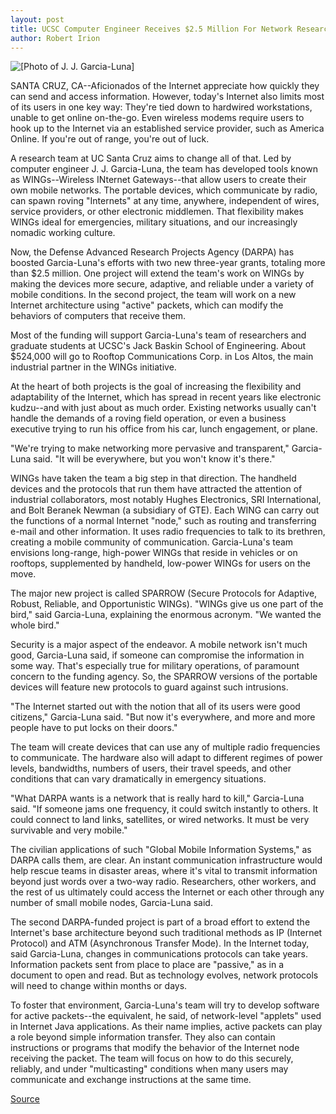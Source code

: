 ```yaml
---
layout: post
title: UCSC Computer Engineer Receives $2.5 Million For Network Research
author: Robert Irion
---
```


![\[Photo of J. J. Garcia-Luna\]][1]

SANTA CRUZ, CA--Aficionados of the Internet appreciate how  quickly they can send and access information. However, today's  Internet also limits most of its users in one key way: They're tied  down to hardwired workstations, unable to get online on-the-go.  Even wireless modems require users to hook up to the Internet via an  established service provider, such as America Online. If you're out of  range, you're out of luck.

A research team at UC Santa Cruz aims to change all of that.  Led by computer engineer J. J. Garcia-Luna, the team has developed  tools known as WINGs--Wireless INternet Gateways--that allow  users to create their own mobile networks. The portable devices,  which communicate by radio, can spawn roving "Internets" at any  time, anywhere, independent of wires, service providers, or other  electronic middlemen. That flexibility makes WINGs ideal for  emergencies, military situations, and our increasingly nomadic  working culture.

Now, the Defense Advanced Research Projects Agency (DARPA)  has boosted Garcia-Luna's efforts with two new three-year grants,  totaling more than $2.5 million. One project will extend the team's  work on WINGs by making the devices more secure, adaptive, and  reliable under a variety of mobile conditions. In the second project,  the team will work on a new Internet architecture using "active"  packets, which can modify the behaviors of computers that receive  them.

Most of the funding will support Garcia-Luna's team of  researchers and graduate students at UCSC's Jack Baskin School of  Engineering. About $524,000 will go to Rooftop Communications  Corp. in Los Altos, the main industrial partner in the WINGs  initiative.

At the heart of both projects is the goal of increasing the  flexibility and adaptability of the Internet, which has spread in  recent years like electronic kudzu--and with just about as much  order. Existing networks usually can't handle the demands of a roving  field operation, or even a business executive trying to run his office  from his car, lunch engagement, or plane.

"We're trying to make networking more pervasive and  transparent," Garcia-Luna said. "It will be everywhere, but you won't  know it's there."

WINGs have taken the team a big step in that direction. The  handheld devices and the protocols that run them have attracted the  attention of industrial collaborators, most notably Hughes  Electronics, SRI International, and Bolt Beranek Newman (a  subsidiary of GTE). Each WING can carry out the functions of a  normal Internet "node," such as routing and transferring e-mail and  other information. It uses radio frequencies to talk to its brethren,  creating a mobile community of communication. Garcia-Luna's team  envisions long-range, high-power WINGs that reside in vehicles or on  rooftops, supplemented by handheld, low-power WINGs for users on  the move.

The major new project is called SPARROW (Secure Protocols  for Adaptive, Robust, Reliable, and Opportunistic WINGs). "WINGs  give us one part of the bird," said Garcia-Luna, explaining the  enormous acronym. "We wanted the whole bird."

Security is a major aspect of the endeavor. A mobile network  isn't much good, Garcia-Luna said, if someone can compromise the  information in some way. That's especially true for military  operations, of paramount concern to the funding agency. So, the  SPARROW versions of the portable devices will feature new  protocols to guard against such intrusions.

"The Internet started out with the notion that all of its users  were good citizens," Garcia-Luna said. "But now it's everywhere, and  more and more people have to put locks on their doors."

The team will create devices that can use any of multiple  radio frequencies to communicate. The hardware also will adapt to  different regimes of power levels, bandwidths, numbers of users,  their travel speeds, and other conditions that can vary dramatically  in emergency situations.

"What DARPA wants is a network that is really hard to kill,"  Garcia-Luna said. "If someone jams one frequency, it could switch  instantly to others. It could connect to land links, satellites, or  wired networks. It must be very survivable and very mobile."

The civilian applications of such "Global Mobile Information  Systems," as DARPA calls them, are clear. An instant communication  infrastructure would help rescue teams in disaster areas, where it's  vital to transmit information beyond just words over a two-way  radio. Researchers, other workers, and the rest of us ultimately  could access the Internet or each other through any number of small  mobile nodes, Garcia-Luna said.

The second DARPA-funded project is part of a broad effort to  extend the Internet's base architecture beyond such traditional  methods as IP (Internet Protocol) and ATM (Asynchronous Transfer  Mode). In the Internet today, said Garcia-Luna, changes in  communications protocols can take years. Information packets sent  from place to place are "passive," as in a document to open and read.  But as technology evolves, network protocols will need to change  within months or days.

To foster that environment, Garcia-Luna's team will try to  develop software for active packets--the equivalent, he said, of  network-level "applets" used in Internet Java applications. As their  name implies, active packets can play a role beyond simple  information transfer. They also can contain instructions or programs  that modify the behavior of the Internet node receiving the packet.  The team will focus on how to do this securely, reliably, and under  "multicasting" conditions when many users may communicate and  exchange instructions at the same time.

[1]: http://www1.ucsc.edu/oncampus/art/garcia-luna.97-10-20.jpg

[Source](http://www1.ucsc.edu/news_events/press_releases/archive/97-98/10-97/102497-UCSC_computer_engin.html "Permalink to 102497-UCSC_computer_engin")
